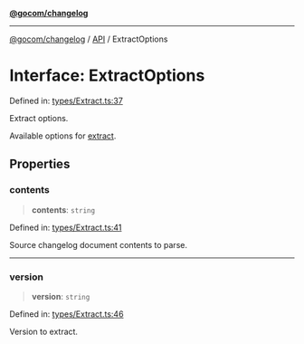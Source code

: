 [**@gocom/changelog**](../README.md)

***

[@gocom/changelog](../README.md) / [API](../Public/API.md) / ExtractOptions

# Interface: ExtractOptions

Defined in: [types/Extract.ts:37](https://github.com/gocom/changelog/blob/273a35e19d0a002311dc0734fb57ae60d0ae927d/src/types/Extract.ts#L37)

Extract options.

Available options for [extract](../API/API.extract.md).

## Properties

### contents

> **contents**: `string`

Defined in: [types/Extract.ts:41](https://github.com/gocom/changelog/blob/273a35e19d0a002311dc0734fb57ae60d0ae927d/src/types/Extract.ts#L41)

Source changelog document contents to parse.

***

### version

> **version**: `string`

Defined in: [types/Extract.ts:46](https://github.com/gocom/changelog/blob/273a35e19d0a002311dc0734fb57ae60d0ae927d/src/types/Extract.ts#L46)

Version to extract.

